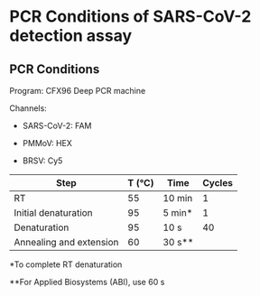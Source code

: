 # PCR Conditions of SARS-CoV-2 detection assay

## PCR Conditions

Program: CFX96 Deep PCR machine

Channels:

- SARS-CoV-2: FAM

- PMMoV: HEX

- BRSV: Cy5

| **Step** | **T (°C)** | **Time** | **Cycles** |
| --- | --- | --- | --- |
| RT | 55 | 10 min | 1 |
| Initial denaturation | 95 | 5 min\* | 1 |
| Denaturation | 95 | 10 s | 40 |
| Annealing and extension | 60 | 30 s\*\* |

\*To complete RT denaturation

\*\*For Applied Biosystems (ABI), use 60 s
